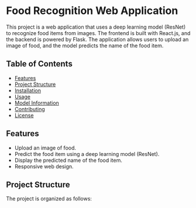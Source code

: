 # Food Recognition Web Application

This project is a web application that uses a deep learning model (ResNet) to recognize food items from images. The frontend is built with React.js, and the backend is powered by Flask. The application allows users to upload an image of food, and the model predicts the name of the food item.

## Table of Contents

- [Features](#features)
- [Project Structure](#project-structure)
- [Installation](#installation)
- [Usage](#usage)
- [Model Information](#model-information)
- [Contributing](#contributing)
- [License](#license)

## Features

- Upload an image of food.
- Predict the food item using a deep learning model (ResNet).
- Display the predicted name of the food item.
- Responsive web design.

## Project Structure

The project is organized as follows:


